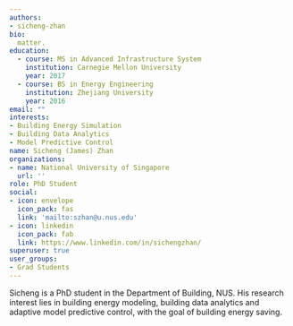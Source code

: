 ```yaml
---
authors:
- sicheng-zhan
bio: 
  matter.
education:
  - course: MS in Advanced Infrastructure System
    institution: Carnegie Mellon University
    year: 2017
  - course: BS in Energy Engineering
    institution: Zhejiang University
    year: 2016
email: ""
interests:
- Building Energy Simulation
- Building Data Analytics
- Model Predictive Control
name: Sicheng (James) Zhan
organizations:
- name: National University of Singapore
  url: ''
role: PhD Student
social:
- icon: envelope
  icon_pack: fas
  link: 'mailto:szhan@u.nus.edu'
- icon: linkedin
  icon_pack: fab
  link: https://www.linkedin.com/in/sichengzhan/
superuser: true
user_groups:
- Grad Students
---
```


Sicheng is a PhD student in the Department of Building, NUS. His research interest lies in building energy modeling, building data analytics and adaptive model predictive control, with the goal of building energy saving. 


